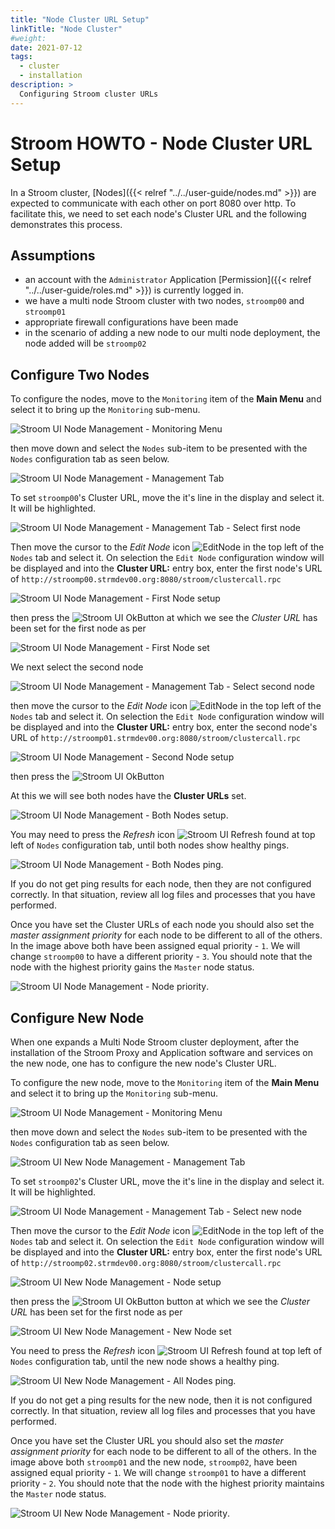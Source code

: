 ```yaml
---
title: "Node Cluster URL Setup"
linkTitle: "Node Cluster"
#weight:
date: 2021-07-12
tags: 
  - cluster
  - installation
description: >
  Configuring Stroom cluster URLs
---
```


# Stroom HOWTO - Node Cluster URL Setup
In a Stroom cluster, [Nodes]({{< relref "../../user-guide/nodes.md" >}}) are expected to communicate with each other on port 8080 over http. To facilitate this, we need to set each node's Cluster URL and the following demonstrates this process.

## Assumptions
- an account with the `Administrator` Application [Permission]({{< relref "../../user-guide/roles.md" >}}) is currently logged in.
- we have a multi node Stroom cluster with two nodes, `stroomp00` and `stroomp01`
- appropriate firewall configurations have been made
- in the scenario of adding a new node to our multi node deployment, the node added will be `stroomp02`

## Configure Two Nodes
To configure the nodes, move to the `Monitoring` item of the __Main Menu__ and select it to bring up the `Monitoring` sub-menu.

![Stroom UI Node Management - Monitoring Menu](../resources/UI-MonitoringSubmenu-00.png "Stroom UI Monitoring sub-menu")

then move down and select the `Nodes` sub-item to be presented with the `Nodes` configuration tab as seen below.

![Stroom UI Node Management - Management Tab](../resources/UI-NodeClusterSetup-01.png "Stroom UI Node Management - management tab")

To set `stroomp00`'s Cluster URL, move the it's line in the display and select it. It will be highlighted.

![Stroom UI Node Management - Management Tab - Select first node](../resources/UI-NodeClusterSetup-02.png "Stroom UI Node Management - select first node")

Then move the cursor to the _Edit Node_ icon ![EditNode](../resources/icons/edit.png "Edit Node") in the top left of
the `Nodes` tab and select it. On selection the `Edit Node` configuration window will be displayed and into
the __Cluster URL:__ entry box, enter the first node's URL of `http://stroomp00.strmdev00.org:8080/stroom/clustercall.rpc`

![Stroom UI Node Management - First Node setup](../resources/UI-NodeClusterSetup-03.png "Stroom UI Node Management - set clustercall url for first node")

then press the 
![Stroom UI OkButton](../resources/icons/buttonOk.png "Stroom UI OkButton")
at which we see the _Cluster URL_ has been set for the first node as per

![Stroom UI Node Management - First Node set](../resources/UI-NodeClusterSetup-04.png "Stroom UI Node Management - set clustercall url on first node")

We next select the second node

![Stroom UI Node Management - Management Tab - Select second node](../resources/UI-NodeClusterSetup-05.png "Stroom UI Node Management - select second node")

then move the cursor to the _Edit Node_ icon ![EditNode](../resources/icons/edit.png "Edit Node") in the top left of
the `Nodes` tab and select it. On selection the `Edit Node` configuration window will be displayed and into
the __Cluster URL:__ entry box, enter the second node's URL of `http://stroomp01.strmdev00.org:8080/stroom/clustercall.rpc`

![Stroom UI Node Management - Second Node setup](../resources/UI-NodeClusterSetup-06.png "Stroom UI Node Management - set clustercall url for second node")

then press the 
![Stroom UI OkButton](../resources/icons/buttonOk.png "Stroom UI OkButton")

At this we will see both nodes have the __Cluster URLs__ set.

![Stroom UI Node Management - Both Nodes setup](../resources/UI-NodeClusterSetup-07.png "Stroom UI Node Management - both nodes setup").

You may need to press the _Refresh_ icon
![Stroom UI Refresh](../resources/icons/refresh.png "Stroom UI RefreshButton")
found at top left of `Nodes` configuration tab, until both nodes show healthy pings.

![Stroom UI Node Management - Both Nodes ping](../resources/UI-NodeClusterSetup-08.png "Stroom UI Node Management - both nodes ping").

If you do not get ping results for each node, then they are not configured correctly. In that situation,
review all log files and processes that you have performed.

Once you have set the Cluster URLs of each node you should also set the _master assignment priority_ for each node to
be different to all of the others. In the image above both have been assigned equal priority - `1`. We will
change `stroomp00` to have a different priority - `3`. You should note that the node with the highest
priority gains the `Master` node status.

![Stroom UI Node Management - Node priority](../resources/UI-NodeClusterSetup-09.png "Stroom UI Node Management - set node priorities").

## Configure New Node
When one expands a Multi Node Stroom cluster deployment, after the installation of the Stroom Proxy and Application software and services on
the new node, one has to configure the new node's Cluster URL.

To configure the new node, move to the `Monitoring` item of the __Main Menu__ and select it to bring up the `Monitoring` sub-menu.

![Stroom UI Node Management - Monitoring Menu](../resources/UI-MonitoringSubmenu-00.png "Stroom UI Monitoring sub-menu")

then move down and select the `Nodes` sub-item to be presented with the `Nodes` configuration tab as seen below.

![Stroom UI New Node Management - Management Tab](../resources/UI-AddNewNode-00.png "Stroom UI New Node Management - management tab")

To set `stroomp02`'s Cluster URL, move the it's line in the display and select it. It will be highlighted.

![Stroom UI Node Management - Management Tab - Select new node](../resources/UI-AddNewNode-01.png "Stroom UI Node Management - select new node")

Then move the cursor to the _Edit Node_ icon ![EditNode](../resources/icons/edit.png "Edit Node") in the top left
of the `Nodes` tab and select it. On selection the `Edit Node` configuration window will be displayed
and into the __Cluster URL:__ entry box, enter the first node's URL of `http://stroomp02.strmdev00.org:8080/stroom/clustercall.rpc`

![Stroom UI New Node Management - Node setup](../resources/UI-AddNewNode-02.png "Stroom UI New Node Management - set clustercall url for new node")

then press the 
![Stroom UI OkButton](../resources/icons/buttonOk.png "Stroom UI OkButton")
button at which we see the _Cluster URL_ has been set for the first node as per

![Stroom UI New Node Management - New Node set](../resources/UI-AddNewNode-03.png "Stroom UI New Node Management - set clustercall url on new node")

You need to press the _Refresh_ icon
![Stroom UI Refresh](../resources/icons/refresh.png "Stroom UI RefreshButton")
found at top left of `Nodes` configuration tab, until the new node shows a healthy ping.

![Stroom UI New Node Management - All Nodes ping](../resources/UI-AddNewNode-04.png "Stroom UI New Node Management - all nodes ping").

If you do not get a ping results for the new node, then it is not configured correctly. In that situation, review all log files
and processes that you have performed.

Once you have set the Cluster URL you should also set the _master assignment priority_ for each node to
be different to all of the others. In the image above both `stroomp01` and the new node, `stroomp02`, have been
assigned equal priority - `1`. We will change `stroomp01` to have a different priority - `2`. You should note that the node
with the highest priority maintains the `Master` node status.

![Stroom UI New Node Management - Node priority](../resources/UI-AddNewNode-05.png "Stroom UI New Node Management - set node priorities").

